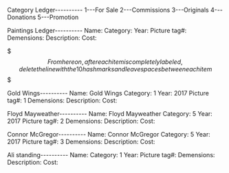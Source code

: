 Category Ledger----------
1---For Sale
2---Commissions
3---Originals
4---Donations
5---Promotion

Paintings Ledger----------
Name:
Category: 
Year:
Picture tag#: 
Demensions:
Description:
Cost:

$$$$$$$ From here on, after each item is completely labeled, delete the line with the 10 hash marks and leave spaces between each item $$$$$$$

Gold Wings----------
Name: Gold Wings
Category: 1
Year: 2017
Picture tag#: 1
Demensions:
Description:
Cost:

Floyd Mayweather----------
Name: Floyd Mayweather
Category: 5
Year: 2017
Picture tag#: 2
Demensions:
Description:
Cost:

Connor McGregor----------
Name: Connor McGregor
Category: 5
Year: 2017
Picture tag#: 3
Demensions:
Description:
Cost:

Ali standing----------
Name:
Category: 1
Year:
Picture tag#: 
Demensions:
Description:
Cost:




















